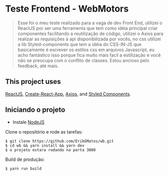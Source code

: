 # Teste Frontend - WebMotors

> Esse foi o meu teste realizado para a vaga de dev Front End, utilizei o ReactJS por ser uma ferramenta que tem como idéia principal criar componentes facilitando a reutilização de código, utilizei o Axios para realizar as requisições à api disponibilizada por vocês, no css utilizei a lib Styled-components que tem a idéia do CSS-IN-JS que basicamente é escrever os estilos css em arquivos Javascript, eu acho fantástico isso porque fica muito mais facil a estilização e você não se preocupa com o conflito de classes. Estou ancioso pelo feedback, até mais.


## This project uses ##
[ReactJS](https://reactjs.org/), [Create-React-App](https://github.com/facebook/create-react-app), [Axios](https://github.com/axios/axios), and [Styled Components](https://www.styled-components.com/).

## Iniciando o projeto ##

-  Instale [NodeJS](http://nodejs.org/)

Clone o repositório e rode as tarefas:

    $ git clone https://github.com/ErikGMatos/wb.git
    $ cd wb && yarn install && yarn dev
    $ o projeto estara rodando na porta 3000

Build de produção:

    $ yarn run build


